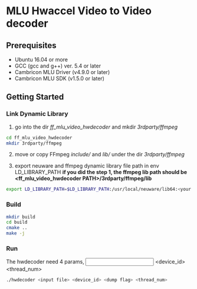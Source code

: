 # MLU Hwaccel Video to Video decoder

## Prerequisites

- Ubuntu 16.04 or more
- GCC (gcc and g++) ver. 5.4 or later
- Cambricon MLU Driver (v4.9.0 or later)
- Cambricon MLU SDK (v1.5.0 or later)

## Getting Started

### Link Dynamic Library

1. go into the dir *ff_mlu_video_hwdecoder* and mkdir *3rdparty/ffmpeg*

```bash
cd ff_mlu_video_hwdecoder
mkdir 3rdparty/ffmpeg
```

2. move or copy FFmpeg *include/* and *lib/* under the dir *3rdparty/ffmpeg*

3. export neuware and ffmpeg dynamic library file path in env LD_LIBRARY_PATH
   **if you did the step 1, the ffmpeg lib path should be <ff_mlu_video_hwdecoder PATH>/3rdparty/ffmpeg/lib** 

```bash
export LD_LIBRARY_PATH=$LD_LIBRARY_PATH:/usr/local/neuware/lib64:<your ffmpeg lib path>
```

### Build

```bash
mkdir build
cd build
cmake ..
make -j
```

### Run

The hwdecoder need 4 params, <input file> <device_id> <dump flag> <thread_num>

```bash
./hwdecoder <input file> <device_id> <dump flag> <thread_num>
```
